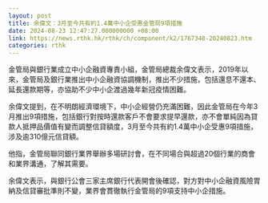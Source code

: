```yaml
---
layout: post
title: 余偉文：3月至今共有約1.4萬中小企受惠金管局9項措施
date: 2024-08-23 12:47:27.000000000 +08:00
link: https://news.rthk.hk/rthk/ch/component/k2/1767340-20240823.htm
categories: rthk
---
```


金管局與銀行業成立中小企融資專責小組，金管局總裁余偉文表示，2019年以來，金管局及銀行業推出中小企融資協調機制，推出不少措施，包括還息不還本、延長還款期等，亦協助不少中小企渡過幾年新冠疫情困難。

余偉文提到，在不明朗經濟環境下，中小企經營仍充滿困難，因此金管局在今年3月推出9項措施，包括銀行對按時還款客戶不會要求提早還款，亦不會單純因為貸款人抵押品價值有變而調整信貸額度，3月至今共有約1.4萬中小企受惠9項措施，涉及逾310億元信貸額。

他指，金管局聯同銀行業界舉辦多場研討會，在不同場合與超過20個行業的商會和業界溝通，了解其需要。

余偉文表示，與銀行公會三家主席銀行代表開會後確認，對方對中小企融資風險胃納及信貸審批準則不變，業界會貫徹執行金管局的9項支持中小企措施。
